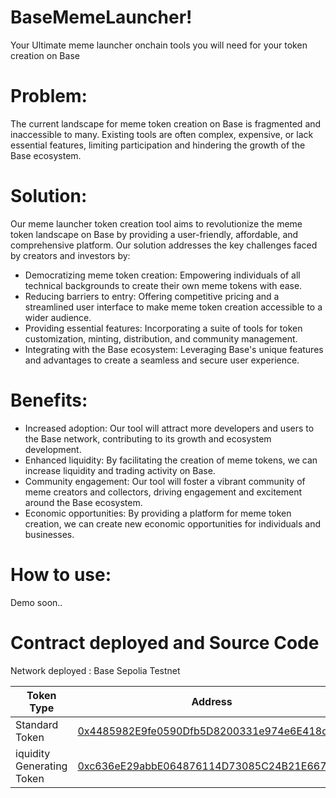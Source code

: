 # BaseMemeLauncher!
Your Ultimate meme launcher onchain tools you will need for your token creation on Base


# Problem: 
The current landscape for meme token creation on Base is fragmented and inaccessible to many. Existing tools are often complex, expensive, or lack essential features, limiting participation and hindering the growth of the Base ecosystem.

# Solution:
Our meme launcher token creation tool aims to revolutionize the meme token landscape on Base by providing a user-friendly, affordable, and comprehensive platform. Our solution addresses the key challenges faced by creators and investors by: 
- Democratizing meme token creation: Empowering individuals of all technical backgrounds to create their own meme tokens with ease.
- Reducing barriers to entry: Offering competitive pricing and a streamlined user interface to make meme token creation accessible to a wider audience.
- Providing essential features: Incorporating a suite of tools for token customization, minting, distribution, and community management.
- Integrating with the Base ecosystem: Leveraging Base's unique features and advantages to create a seamless and secure user experience.

# Benefits: 
- Increased adoption: Our tool will attract more developers and users to the Base network, contributing to its growth and ecosystem development. 
- Enhanced liquidity: By facilitating the creation of meme tokens, we can increase liquidity and trading activity on Base.
- Community engagement: Our tool will foster a vibrant community of meme creators and collectors, driving engagement and excitement around the Base ecosystem.
- Economic opportunities: By providing a platform for meme token creation, we can create new economic opportunities for individuals and businesses.


# How to use:
Demo soon..

# Contract deployed and Source Code 

Network deployed : Base Sepolia Testnet

| Token Type | Address |
|----------|-------------|
|Standard Token |[0x4485982E9fe0590Dfb5D8200331e974e6E418d5c](https://sepolia.basescan.org/address/0x4485982E9fe0590Dfb5D8200331e974e6E418d5c)|
|iquidity Generating Token |[0xc636eE29abbE064876114D73085C24B21E6671B0 ](https://sepolia.basescan.org/address/0xc636eE29abbE064876114D73085C24B21E6671B0)| 
